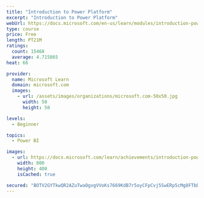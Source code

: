 ```yaml
---
title: "Introduction to Power Platform"
excerpt: "Introduction to Power Platform"
webUrl: https://docs.microsoft.com/en-us/learn/modules/introduction-power-platform/
type: course
price: Free
length: PT21M
ratings:
  count: 15468
  average: 4.715865
heat: 66

provider:
  name: Microsoft Learn
  domain: microsoft.com
  images:
    - url: /assets/images/organizations/microsoft.com-50x50.jpg
      width: 50
      height: 50

levels:
  - Beginner

topics:
  - Power BI

images:
  - url: https://docs.microsoft.com/learn/achievements/introduction-power-platform-social.png
    width: 800
    height: 400
    isCached: true

secured: "BOTV2GYTkwQR2AZuTwaOgvgVVoKs7669KdB7r5oyCFpCvj5SwERp5cMg8FTbD396tGjzzhSOD6tTyCrl4c5gBxcx/GOwMRzmFvpsudKbYM9HfQBvfZJn51GydrHWVXxyUTNVAKclf50ZL0a3cmrXdNvfcrdwxmg/9lhDVy8aVbP6oIxH4NeZlZ6PMAOYZKh8O3L+PGiPm58HUBzsku4oP81MuRzKctk8hDXq6XspTogdSYrRy7zHBdoKN5J6V8QNs06qUjXaaEjyFb1aGZ//P4BHZa2TOnk1Kz1xPeagu48dhVX8ijxpOrgNZ0Q8/5eXaH1YI9LOuyc5D6k0QoDPgwMWYUP4qF3kV2Oci4XZ1g1rnaY36+VjT/ccHS1SfUzkVwyAJd1g19NKnUddkkLl5Y30epcFU2jfOLWxPDVp01m+9WvPFt3WuTsDIGZ2R7OF;KX4OZycpDIrSZIyqpNhAMQ=="
---
```


